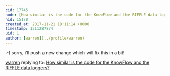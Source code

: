 ```yaml
---
cid: 17745
node: [How similar is the code for the KnowFlow and the RIFFLE data loggers?](../notes/gretchengehrke/11-13-2017/how-similar-is-the-command-coding-for-the-knowflow-and-the-riffle)
nid: 15178
created_at: 2017-11-21 18:11:14 +0000
timestamp: 1511287874
uid: 1
author: [warren](../profile/warren)
---
```


:-) sorry, i'll push a new change which will fix this in a bit!

[warren](../profile/warren) replying to: [How similar is the code for the KnowFlow and the RIFFLE data loggers?](../notes/gretchengehrke/11-13-2017/how-similar-is-the-command-coding-for-the-knowflow-and-the-riffle)

